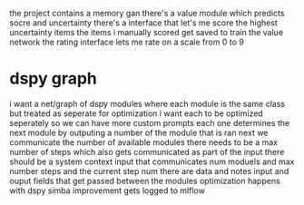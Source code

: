 the project contains a memory gan
there's a value module which predicts socre and uncertainty 
there's a interface that let's me score the highest uncertainty items 
the items i manually scored get saved to train the value network
the rating interface lets me rate on a scale from 0 to 9

# dspy graph
i want a net/graph of dspy modules where each module is the same class but treated as seperate for optimization
i want each to be optimized seperately so we can have more custom prompts
each one determines the next module by outputing a number of the module that is ran next
we communicate the number of available modules
there needs to be a max number of steps which also gets communicated as part of the input
there should be a system context input that communicates num moduels and max number steps and the current step num
there are data and notes input and ouput fields that get passed between the modules
optimization happens with dspy simba
improvement gets logged to mlflow
